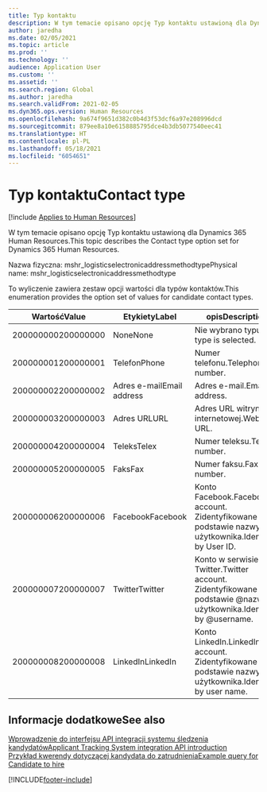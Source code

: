 ```yaml
---
title: Typ kontaktu
description: W tym temacie opisano opcję Typ kontaktu ustawioną dla Dynamics 365 Human Resources.
author: jaredha
ms.date: 02/05/2021
ms.topic: article
ms.prod: ''
ms.technology: ''
audience: Application User
ms.custom: ''
ms.assetid: ''
ms.search.region: Global
ms.author: jaredha
ms.search.validFrom: 2021-02-05
ms.dyn365.ops.version: Human Resources
ms.openlocfilehash: 9a674f9651d382c0b4d3f53dcf6a97e208996dcd
ms.sourcegitcommit: 879ee8a10e6158885795dce4b3db5077540eec41
ms.translationtype: HT
ms.contentlocale: pl-PL
ms.lasthandoff: 05/18/2021
ms.locfileid: "6054651"
---
```

# <a name="contact-type"></a><span data-ttu-id="1e90b-103">Typ kontaktu</span><span class="sxs-lookup"><span data-stu-id="1e90b-103">Contact type</span></span>

[!include [Applies to Human Resources](../includes/applies-to-hr.md)]

<span data-ttu-id="1e90b-104">W tym temacie opisano opcję Typ kontaktu ustawioną dla Dynamics 365 Human Resources.</span><span class="sxs-lookup"><span data-stu-id="1e90b-104">This topic describes the Contact type option set for Dynamics 365 Human Resources.</span></span>

<span data-ttu-id="1e90b-105">Nazwa fizyczna: mshr_logisticselectronicaddressmethodtype</span><span class="sxs-lookup"><span data-stu-id="1e90b-105">Physical name: mshr_logisticselectronicaddressmethodtype</span></span>

<span data-ttu-id="1e90b-106">To wyliczenie zawiera zestaw opcji wartości dla typów kontaktów.</span><span class="sxs-lookup"><span data-stu-id="1e90b-106">This enumeration provides the option set of values for candidate contact types.</span></span> 

| <span data-ttu-id="1e90b-107">Wartość</span><span class="sxs-lookup"><span data-stu-id="1e90b-107">Value</span></span> | <span data-ttu-id="1e90b-108">Etykiety</span><span class="sxs-lookup"><span data-stu-id="1e90b-108">Label</span></span> | <span data-ttu-id="1e90b-109">opis</span><span class="sxs-lookup"><span data-stu-id="1e90b-109">Description</span></span> |
| --- | --- | --- |
| <span data-ttu-id="1e90b-110">200000000</span><span class="sxs-lookup"><span data-stu-id="1e90b-110">200000000</span></span> | <span data-ttu-id="1e90b-111">None</span><span class="sxs-lookup"><span data-stu-id="1e90b-111">None</span></span> | <span data-ttu-id="1e90b-112">Nie wybrano typu.</span><span class="sxs-lookup"><span data-stu-id="1e90b-112">No type is selected.</span></span> |
| <span data-ttu-id="1e90b-113">200000001</span><span class="sxs-lookup"><span data-stu-id="1e90b-113">200000001</span></span> | <span data-ttu-id="1e90b-114">Telefon</span><span class="sxs-lookup"><span data-stu-id="1e90b-114">Phone</span></span> | <span data-ttu-id="1e90b-115">Numer telefonu.</span><span class="sxs-lookup"><span data-stu-id="1e90b-115">Telephone number.</span></span> |
| <span data-ttu-id="1e90b-116">200000002</span><span class="sxs-lookup"><span data-stu-id="1e90b-116">200000002</span></span> | <span data-ttu-id="1e90b-117">Adres e-mail</span><span class="sxs-lookup"><span data-stu-id="1e90b-117">Email address</span></span> | <span data-ttu-id="1e90b-118">Adres e-mail.</span><span class="sxs-lookup"><span data-stu-id="1e90b-118">Email address.</span></span> |
| <span data-ttu-id="1e90b-119">200000003</span><span class="sxs-lookup"><span data-stu-id="1e90b-119">200000003</span></span> | <span data-ttu-id="1e90b-120">Adres URL</span><span class="sxs-lookup"><span data-stu-id="1e90b-120">URL</span></span> | <span data-ttu-id="1e90b-121">Adres URL witryny internetowej.</span><span class="sxs-lookup"><span data-stu-id="1e90b-121">Website URL.</span></span> |
| <span data-ttu-id="1e90b-122">200000004</span><span class="sxs-lookup"><span data-stu-id="1e90b-122">200000004</span></span> | <span data-ttu-id="1e90b-123">Teleks</span><span class="sxs-lookup"><span data-stu-id="1e90b-123">Telex</span></span> | <span data-ttu-id="1e90b-124">Numer teleksu.</span><span class="sxs-lookup"><span data-stu-id="1e90b-124">Telex number.</span></span> |
| <span data-ttu-id="1e90b-125">200000005</span><span class="sxs-lookup"><span data-stu-id="1e90b-125">200000005</span></span> | <span data-ttu-id="1e90b-126">Faks</span><span class="sxs-lookup"><span data-stu-id="1e90b-126">Fax</span></span> | <span data-ttu-id="1e90b-127">Numer faksu.</span><span class="sxs-lookup"><span data-stu-id="1e90b-127">Fax number.</span></span> |
| <span data-ttu-id="1e90b-128">200000006</span><span class="sxs-lookup"><span data-stu-id="1e90b-128">200000006</span></span> | <span data-ttu-id="1e90b-129">Facebook</span><span class="sxs-lookup"><span data-stu-id="1e90b-129">Facebook</span></span> | <span data-ttu-id="1e90b-130">Konto Facebook.</span><span class="sxs-lookup"><span data-stu-id="1e90b-130">Facebook account.</span></span> <span data-ttu-id="1e90b-131">Zidentyfikowane na podstawie nazwy użytkownika.</span><span class="sxs-lookup"><span data-stu-id="1e90b-131">Identified by User ID.</span></span> |
| <span data-ttu-id="1e90b-132">200000007</span><span class="sxs-lookup"><span data-stu-id="1e90b-132">200000007</span></span> | <span data-ttu-id="1e90b-133">Twitter</span><span class="sxs-lookup"><span data-stu-id="1e90b-133">Twitter</span></span> | <span data-ttu-id="1e90b-134">Konto w serwisie Twitter.</span><span class="sxs-lookup"><span data-stu-id="1e90b-134">Twitter account.</span></span> <span data-ttu-id="1e90b-135">Zidentyfikowane na podstawie @nazwa użytkownika.</span><span class="sxs-lookup"><span data-stu-id="1e90b-135">Identified by @username.</span></span> |
| <span data-ttu-id="1e90b-136">200000008</span><span class="sxs-lookup"><span data-stu-id="1e90b-136">200000008</span></span> | <span data-ttu-id="1e90b-137">LinkedIn</span><span class="sxs-lookup"><span data-stu-id="1e90b-137">LinkedIn</span></span> | <span data-ttu-id="1e90b-138">Konto LinkedIn.</span><span class="sxs-lookup"><span data-stu-id="1e90b-138">LinkedIn account.</span></span> <span data-ttu-id="1e90b-139">Zidentyfikowane na podstawie nazwy użytkownika.</span><span class="sxs-lookup"><span data-stu-id="1e90b-139">Identified by user name.</span></span> |

## <a name="see-also"></a><span data-ttu-id="1e90b-140">Informacje dodatkowe</span><span class="sxs-lookup"><span data-stu-id="1e90b-140">See also</span></span>

[<span data-ttu-id="1e90b-141">Wprowadzenie do interfejsu API integracji systemu śledzenia kandydatów</span><span class="sxs-lookup"><span data-stu-id="1e90b-141">Applicant Tracking System integration API introduction</span></span>](hr-admin-integration-ats-api-introduction.md)<br>
[<span data-ttu-id="1e90b-142">Przykład kwerendy dotyczącej kandydata do zatrudnienia</span><span class="sxs-lookup"><span data-stu-id="1e90b-142">Example query for Candidate to hire</span></span>](hr-admin-integration-ats-api-candidate-to-hire-example-query.md)


[!INCLUDE[footer-include](../includes/footer-banner.md)]